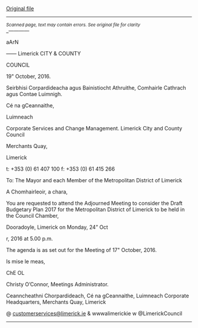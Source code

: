 [Original file](https://beta.limerick.ie/sites/default/files/media/documents/2017-04/agenda_adjourned_budgetary_meeting_24th_october_2016.pdf)

---
*<small>Scanned page, text may contain errors. See original file for clarity</small>*  
_————

aArN

——
Limerick
CITY & COUNTY

COUNCIL

19" October, 2016.

Seirbhisi Corpardideacha agus Bainistiocht Athruithe,
Comhairle Cathrach agus Contae Luimnigh.

Cé na gCeannaithe,

Luimneach

Corporate Services and Change Management.
Limerick City and County Council

Merchants Quay,

Limerick

t: +353 (0) 61 407 100
f: +353 (0) 61 415 266

To: The Mayor and each Member of the Metropolitan District of Limerick

A Chomhairleoir, a chara,

You are requested to attend the Adjourned Meeting to consider the Draft Budgetary Plan
2017 for the Metropolitan District of Limerick to be held in the Council Chamber,

Dooradoyle, Limerick on Monday, 24” Oct

r, 2016 at 5.00 p.m.

The agenda is as set out for the Meeting of 17" October, 2016.

Is mise le meas,

ChE OL

Christy O’Connor,
Meetings Administrator.

Ceanncheathni Chorpardideach, Cé na gCeannaithe, Luimneach
Corporate Headquarters, Merchants Quay, Limerick

@ customerservices@limerick.ie
& wwwalimerickie
w @LimerickCouncil


---
